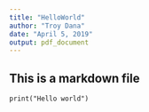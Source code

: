 ```yaml
---
title: "HelloWorld"
author: "Troy Dana"
date: "April 5, 2019"
output: pdf_document
---
```


## This is a markdown file

```{r}
print("Hello world")
```

